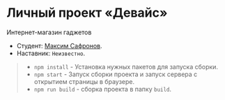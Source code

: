 # Личный проект «Девайс»

Интернет-магазин гаджетов

* Студент: [Максим Сафронов](https://up.htmlacademy.ru/htmlcss/26/user/32787).
* Наставник: `Неизвестно`.

> * `npm install` - Установка нужных пакетов для запуска сборки.
> * `npm start` - Запуск сборки проекта и запуск сервера с открытием страницы в браузере.
> * `npm run build` - сборка проекта в папку `build`.

